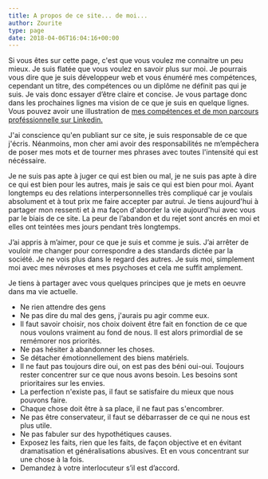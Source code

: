 ```yaml
---
title: A propos de ce site... de moi...
author: Zourite
type: page
date: 2018-04-06T16:04:16+00:00
---
```

 Si vous êtes sur cette page, c'est que vous voulez me connaitre un peu mieux. Je suis flatée que vous voulez en savoir plus sur moi. Je pourrais vous dire que je suis développeur web et vous énuméré mes compétences, cependant un titre, des compétences ou un diplôme ne définit pas qui je suis. Je vais donc essayer d’être claire et concise. Je vous partage donc dans les prochaines lignes ma vision de ce que je suis en quelque lignes. Vous pouvez avoir une illustration de <a href="https://www.linkedin.com/in/ssaugrin" target="_blank">mes compétences et de mon parcours proféssionnelle sur Linkedin.</a>

J'ai conscience qu'en publiant sur ce site, je suis responsable de ce que j'écris. Néanmoins, mon cher ami avoir des responsabilités ne m’empêchera de poser mes mots et de tourner mes phrases avec toutes l'intensité qui est nécéssaire.

Je ne suis pas apte à juger ce qui est bien ou mal, je ne suis pas apte à dire ce qui est bien pour les autres, mais je sais ce qui est bien pour moi. Ayant longtemps eu des relations interpersonnelles très compliqué car je voulais absolument et à tout prix me faire accepter par autrui. Je tiens aujourd'hui à partager mon ressenti et à ma façon d'aborder la vie aujourd'hui avec vous par le biais de ce site. La peur de l’abandon et du rejet sont ancrés en moi et elles ont teintées mes jours pendant très longtemps.

J’ai appris à m’aimer, pour ce que je suis et comme je suis. J’ai arrêter de vouloir me changer pour correspondre a des standards dictée par la société. Je ne vois plus dans le regard des autres. Je suis moi, simplement moi avec mes névroses et mes psychoses et cela me suffit amplement.

Je tiens à partager avec vous quelques principes que je mets en oeuvre dans ma vie actuelle.

* Ne rien attendre des gens
* Ne pas dire du mal des gens, j'aurais pu agir comme eux.
* Il faut savoir choisir, nos choix doivent être fait en fonction de ce que nous voulons vraiment au fond de nous. Il est alors primordial de se remémorer nos priorités.
* Ne pas hésiter à abandonner les choses.
* Se détacher émotionnellement des biens matériels.
* Il ne faut pas toujours dire oui, on est pas des béni oui-oui. Toujours rester concentrer sur ce que nous avons besoin. Les besoins sont prioritaires sur les envies.
* La perfection n'existe pas, il faut se satisfaire du mieux que nous pouvons faire.
* Chaque chose doit être à sa place, il ne faut pas s'encombrer.
* Ne pas être conservateur, il faut se débarrasser de ce qui ne nous est plus utile.
* Ne pas fabuler sur des hypothétiques causes.
* Exposez les faits, rien que les faits, de façon objective et en évitant dramatisation et généralisations abusives. Et en vous concentrant sur une chose à la fois.
* Demandez à votre interlocuteur s’il est d’accord.
